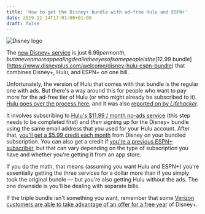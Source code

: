 ```yaml
---
title: 'How to get the Disney+ bundle with ad-free Hulu and ESPN+'
date: 2019-11-14T17:01:00+01:00
draft: false
---
```


![Disney logo](https://cdn.vox-cdn.com/thumbor/LGwIVPUez_rrnDOnbNPTXW6EWDc=/0x0:1020x680/1310x873/cdn.vox-cdn.com/uploads/chorus_image/image/65699809/Disney.0.jpg)

The [new Disney+ service](https://www.theverge.com/2019/11/12/20960169/disney-plus-launch-how-to-streaming-service-now-available-netflix) is just $6.99 per month, but an even more appealing deal in the eyes of some people is the [$12.99 bundle](https://www.disneyplus.com/welcome/disney-hulu-espn-bundle) that combines Disney+, Hulu, and ESPN+ on one bill.

Unfortunately, the version of Hulu that comes with that bundle is the regular one with ads. But there's a way around this for people who want to pay more for the ad-free tier of Hulu (or who might already be subscribed to it). [Hulu goes over the process here](https://help.hulu.com/s/article/disney-bundle-signup?language=en_US), and it was also [reported on by _Lifehacker_](https://lifehacker.com/how-to-get-the-13-disney-bundle-with-ad-free-hulu-1839831587)_._

It involves subscribing to [Hulu's $11.99 / month no-ads service](https://help.hulu.com/s/article/how-much-does-hulu-cost?language=en_US) (this step needs to be completed first) and _then_ signing up for the Disney+ bundle using the same email address that you used for your Hulu account. After that, [you'll get a $5.99 credit each month](https://help.disneyplus.com/csp?id=csp_article_content&sys_kb_id=b0837ec11b890010b8651f861a4bcb7a) from Disney on your bundled subscription. You can also get a credit if [you're a previous ESPN+ subscriber](https://help.disneyplus.com/csp?id=csp_article_content&sys_kb_id=83fb50b0db8144d03c0cf158bf9619eb), but that can vary depending on the type of subscription you have and whether you're getting it from an app store.

If you do the math, that means (assuming you want Hulu and ESPN+) you're essentially getting the three services for a dollar more than if you simply took the original bundle — but you're also getting Hulu without the ads. The one downside is you'll be dealing with separate bills.

If the triple bundle isn't something you want, remember that some [Verizon customers are able to take advantage of an offer for a free year](https://www.theverge.com/2019/11/12/20961089/disney-plus-free-year-verizon-unlimited-how-to-get) of Disney+.